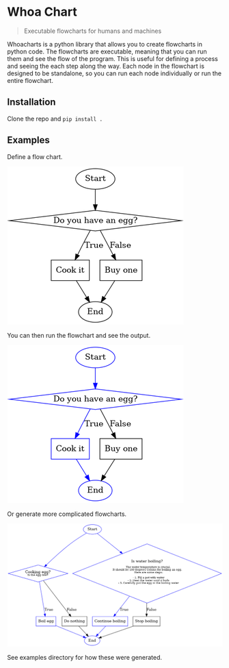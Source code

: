 # Whoa Chart
> Executable flowcharts for humans and machines

Whoacharts is a python library that allows you to create flowcharts in python code. The flowcharts are executable, meaning that you can run them and see the flow of the program. This is useful for defining a process and seeing the each step along the way.  Each node in the flowchart is designed to be standalone, so you can run each node individually or run the entire flowchart.

## Installation

Clone the repo and `pip install .`

## Examples

Define a flow chart.

![Simple Example](examples/simpleexample.png)

You can then run the flowchart and see the output.

![Simple Example after being run](examples/simpleexample_crawled.png)

Or generate more complicated flowcharts.

![Complex Example](examples/egg_cooking_flowchart.png)

See examples directory for how these were generated.

